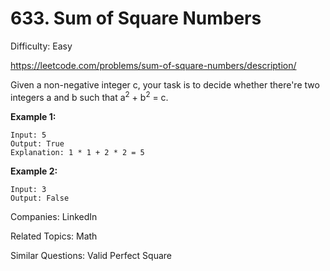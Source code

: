# 633. Sum of Square Numbers

Difficulty: Easy

https://leetcode.com/problems/sum-of-square-numbers/description/

Given a non-negative integer c, your task is to decide whether there're two integers a and b such that a<sup>2</sup> + b<sup>2</sup> = c.

**Example 1:**
```
Input: 5
Output: True
Explanation: 1 * 1 + 2 * 2 = 5
```
**Example 2:**
```
Input: 3
Output: False
```

Companies: LinkedIn

Related Topics: Math

Similar Questions: Valid Perfect Square
